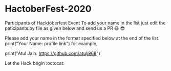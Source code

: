 # HactoberFest-2020
Participants of Hacktoberfest Event
To add your name in the list just edit the paticipants.py file as given below and send us a PR 😃 😎

Please add your name in the format specified below at the end of the list.
print("Your Name: profile link")
for example,

print("Atul Jain: https://github.com/atulj968")


Let the Hack begin :octocat:

